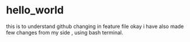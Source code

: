 # hello_world
this is to understand github
changing in feature file
okay i have also made few changes from my side , using bash terminal.

